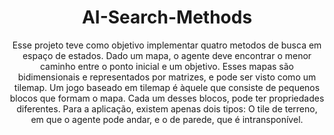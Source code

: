 <h1 align="center">AI-Search-Methods</h1>
<p align="center">	Esse projeto teve como objetivo implementar quatro metodos de busca em espaço de estados. Dado um mapa, o agente deve encontrar o menor caminho entre o ponto inicial e um objetivo. Esses mapas são bidimensionais e representados por matrizes, e pode ser visto como um tilemap. Um jogo baseado em tilemap é àquele que consiste de pequenos blocos que formam o mapa. Cada um desses blocos, pode ter propriedades diferentes. Para a aplicação, existem apenas dois tipos: O tile de terreno, em que o agente pode andar, e o de parede, que é intransponível. </p>
